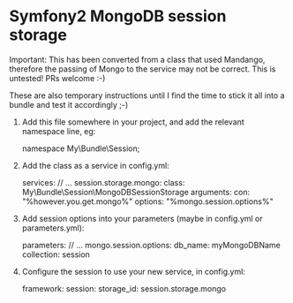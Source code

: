 Symfony2 MongoDB session storage
================================

Important: This has been converted from a class that used Mandango, therefore the
passing of Mongo to the service may not be correct. This is untested! PRs welcome :-)

These are also temporary instructions until I find the time to stick
it all into a bundle and test it accordingly ;-)

1. Add this file somewhere in your project, and add the relevant namespace line, eg:

    namespace My\Bundle\Session;


2. Add the class as a service in config.yml:

    services:
        // ...
        session.storage.mongo:
            class: My\Bundle\Session\MongoDBSessionStorage
            arguments:
                con: "%however.you.get.mongo%"
                options: "%mongo.session.options%"


3. Add session options into your parameters (maybe in config.yml or parameters.yml):

    parameters:
        // ...
        mongo.session.options:
            db_name: myMongoDBName
            collection: session


4. Configure the session to use your new service, in config.yml:

    framework:
        session:
            storage_id: session.storage.mongo


